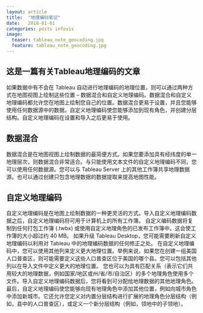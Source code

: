 ```yaml
---
layout: article
title:  "地理编码笔记"
date:   2018-01-01
categories: posts infovis
image:
  teaser: tableau_note_geocoding.jpg
  feature: tableau_note_geocoding.jpg
---
```

这是一篇有关Tableau地理编码的文章
---

如果数据中有不会在 Tableau 自动进行地理编码的地理位置，则可以通过两种方式在地图视图上绘制这些位置 – 数据混合和自定义地理编码。数据混合和自定义地理编码都允许您在地图上绘制您自己的位置。数据混合更易于设置，并且您能够使用任何数据源中的数据。自定义地理编码使您能够添加到现有角色，并创建分层结构。自定义地理编码在设置和导入之后更易于使用。
## 数据混合
数据混合是在地图视图上绘制数据的最简便方式。如果您要添加具有经纬度的单一地理层次，则数据混合非常适合。与只能使用文本文件的自定义地理编码不同，您可以使用任何数据源。您可以与 Tableau Server 上的其他工作簿共享地理数据源。也可以通过创建只包含地理数据的数据提取来提高地图性能。

## 自定义地理编码
自定义地理编码是在地图上绘制数据的一种更灵活的方式。导入自定义地理编码数据之后，自定义地理编码将可用于计算机上的所有工作簿。 自定义编码数据将复制到任何打包工作簿 (.twbx) 或使用自定义地理角色的已发布工作簿中。这会使工作簿的大小超过约 40 MB。
如果升级 Tableau Desktop，您可能需要刷新自定义地理编码以利用对 Tableau 中的地理编码数据的任何修正之处。
在自定义地理编码中，您可以使用其他列来定义更大地理位置。举例来说，如果您在创建一组美国人口普查区，则可能需要定义这些人口普查区位于美国的哪个县。您可以包括其他列以在导入文件中定义更大的地理位置。
您也可以为具有匹配关系（表示它们共用较大的地理数据，例如国家/地区或州/省/市/自治区）的多个地理角色使用多个文件。导入自定义地理编码数据后，您将看到可分配给地理数据的其他地理角色。
最后，自定义地理编码使您能够向现有地理角色中添加其他位置，例如向城市角色中添加新城市。它还允许您定义对内置分层结构进行扩展的地理角色分层结构（例如，县中的人口普查区），或定义一个新分层结构（例如，领地中的子领地）。